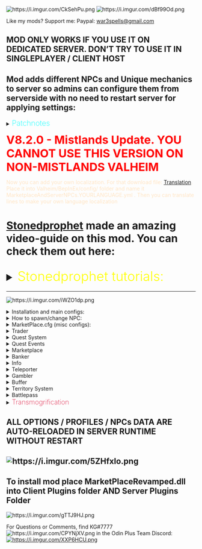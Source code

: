 <p><img src="https://i.imgur.com/CkSehPu.png" alt="https://i.imgur.com/CkSehPu.png">
<img src="https://i.imgur.com/dBf99Od.png" alt="https://i.imgur.com/dBf99Od.png"></p>
<p>Like my mods? Support me:
Paypal: <a href="mailto:war3spells@gmail.com">war3spells@gmail.com</a></p>
<h2>MOD ONLY WORKS IF YOU USE IT ON DEDICATED SERVER. DON’T TRY TO USE IT IN SINGLEPLAYER / CLIENT HOST</h2>
<h2>Mod adds different NPCs and Unique mechanics to server so admins can configure them from serverside with no need to restart server for applying settings:</h2>
<details>
  <summary><b><span style="color:aqua;font-weight:200;font-size:20px">
    Patchnotes
</span></b></summary>
<table>
<thead>
<tr>
<th>Version</th>
<th>Changes</th>
</tr>
</thead>
<tbody>
<tr>
<td>7.7.1</td>
<td>1) Now skill level as quest REWARD will not give skill levels if skill level is 0 (professions)<br/>2) Now all configs (including discord config, territory config and MAIN config (that also got changed) ) updating in server runtime without restart<br/>3) Changed discord connector config so you can write your own messages using {0] {1} {2} string formatting<br/>4) Fixed some patrol errors<br/>5) NPC that visible on map will be displayed as quest complete icon if its Talk quest target<br/>6) Fixed bug where every player would be an owner of any admin zone<br/>New territory flags<br/>7) NPC’s now can move if you set their patrol data (example: X0, Y0, X1, Y1, X2, Y2 and so on)<br/>8) Added new NPC name <icon> tag that allows you to add icon to NPC (exampe: <icon>Hammer</icon>), icon may be in-game monster, item or teleporter icon<br/>9) Added caching of teleporter icons<br/>10) Added /zones command to show zones in world<br/>11) Added F8 client GUI to create/remove/edit zones<br/>12) Added new NPC that’s visible on map<br/>13) Added caching of quest descriptions<br/>14) Quests now may have multiple restrictions</td>
</tr>
<tr>
<td>7.7.2-7.7.6</td>
<td>1) Small bugfixes<br/>2) Fixed npc patrol dropping underground because of no collision check<br/>3) Added isModed = true flag for valheim<br/>4) New territory flags were added: CustomPaint, LimitZoneHeight</td>
</tr>
<tr>
<td>7.7.7</td>
<td>1) Max accepted quest count now controlled by option in serverside<br/>2) Updated accepted quests UI. Added scrollview so you can see a lot of quests now. Also accepted quests UI now expandable in height if you drag its bottom border<br/>3) Fixed visible on map npc icon giving error<br/>4) Fixed patrol npc skyrocket in sky</td>
</tr>
<tr>
<td>7.7.8</td>
<td>1) Fixed Jewelcrafting incompatibility<br/>2) Added new API methods for my server control bot</td>
</tr>
<tr>
<td>7.7.9-7.8.2</td>
<td>1) Added new mechanic: Battlepass. (Still it test so no guides atm)<br/>2) Fixed marketplace default NPC models being able to go through (model collider issues)<br/>3) Added marketplace comptibility with ANY EIDF (Extended Item Data Framework) mod, such as my Transmogrification, Jewelcrafting, EpicLoot and so on<br/>4) Items in marketplace now have tooltip in right side with item stats and additional mod effects<br/>5) Added new quest Requirement: HasItem. Example: HasItem: Coins, 500<br/>6) Added new territory flags: LimitZoneHeight, CustomPaint<br/>7) Some additional optimizations<br/>8) Quest system improvements in terms of serverside crashes</td>
</tr>
<tr>
<td>7.8.3</td>
<td>1) Changed marketplace fonts and optimized UI<br/>2) Battlepass fixes<br/>3) Webhooks now having <color> richtext removed</td>
</tr>
<tr>
<td>7.8.4</td>
<td>1) Added german + portugese languages support<br/>2) HOTFIX for bug that doesn’t allow mod to work</td>
</tr>
<tr>
<td>7.8.5</td>
<td>1) Fixed cooking skill bug<br/>2) Fixed marketplace UI sorting by itemname/price/amount/seller text disappear on click</td>
</tr>
<tr>
<td>7.8.6</td>
<td>1) Added Korean language support<br/>2) Fixed possible EIDF item dupe</td>
</tr>
<tr>
<td>7.8.7</td>
<td>1) Now collect and craft quests may also have target level<br/>2) Fixed JC api<br/>3) Added new trader UI buttons: x1, x5, x10, x100</td>
</tr>
<tr>
<td>7.8.8</td>
<td>Fixed Previous Version</td>
</tr>
<tr>
<td>7.8.9</td>
<td>Fixed kill quest sometimes giving double reward</td>
</tr>
<tr>
<td>7.9.0</td>
<td>Fixed problem where item with 5 sockets were shown as 4 sockets max</td>
</tr>
<tr>
<td>7.9.1-7.9.2</td>
<td>1) Bugfixes<br/>Increase max marketplace pric to 10 mil</td>
</tr>
<tr>
<td>7.9.3</td>
<td>Fixed new Jewelcrafting mod version problem with marketplace display</td>
</tr>
<tr>
<td>7.9.4</td>
<td>NPC’s now may have interact sound<br/>New Territory Flag: SnowMask (makes ground with snow only)<br/>New Territory Flag: NoItemLoss. On death inventory kept with player<br/>Bugfixes<br/>Added <speed> tag to Teleporter spot name (read Teleporter guides)<br/>Moved all system Guides to separated github page because of char limit</td>
</tr>
<tr>
<td>7.9.5-7.9.6</td>
<td>Fixed an issue with disconnecting players after few hours</td>
</tr>
<tr>
<td>7.9.7</td>
<td>Added 3 new options in NPC Fasion Menu: Text Font, Text Size, Test Height Offset</td>
</tr>
<tr>
<td>7.9.8</td>
<td>Now Admins using Debug Mod can remove slots (even Expired one’s) from marketplace by clicking “X” button in end of each slot</td>
</tr>
<tr>
<td>7.9.9</td>
<td>Fixed small marketplace bug on trying to sell items<br/>Now “NPC Model Override” can be literally ANYTHING in game: Piece objects (structures), Itemdrops, trees and so on<br/>Please use new model override feature on your own risk since its not being tested yet and may cause a lot of bugs. DO NOT USE VFX’s as model override or model will be gone. If you somehow failed NPC model override then write it chat /npc remove . That will cause all near NPC’s (5 meter range) be removed</td>
</tr>
<tr>
<td>7.9.10</td>
<td>Fixed KeyManager problem for server using same IP</td>
</tr>
<tr>
<td>8.0.0</td>
<td>1) Bugfixes<br/>2) Added new Premium System: Distanced UI that can use NPC profiles without interacting with NPCs. To use go to MarketplaceKG/PremiumSystem/ folder to  edit .cfg file. Hotkey to open UI is L. Alt + ~<br/>3) Added new NPC UI : Save/Load. Opens with C + Interact. Allows you to save NPC appearance and then load it back on another NPC. To save ALL NPCs in your location write /npc save in chat<br/>4) Replaced old localization on LocalizationManager. Now you can add your own localization. For that download file: <a href="https://pastebin.com/7z08xMQq">https://pastebin.com/7z08xMQq</a> . Place it into Valheim/BepInEx/config/ folder and name it MarketplaceAndServerNPCs.YOURLANGUAGE.yml . Then you can translate lines to make your own language localization</td>
</tr>
<tr>
<td>8.0.2</td>
<td>Added few log lines for PremiumSystem</td>
</tr>
<tr>
<td>8.1.0</td>
<td><span style="color:red;">BEFORE INSTALLING 8.1.0 VERSION MAKE SURE TO REMOVE ALL ITEMS FROM MARKETPLACE SINCE AFTER UPDATE IT WILL REMOVE ITEMS OWNERSHIP FROM ALL USERS. ALSO DO THE SAME FOR ALL PLAYER CREATED TERRITORIES<br/></span>New NPC (System) Added: Transmogrification (Paid feature only)<br/>New System added: Quest Events<br/>New quest reward added: Skill_EXP<br/>New quest restriction added: NotFinished<br/>Bugfixes<br/>Now NPC Sounds are mp3 files instead of wav<br/>Now Territories with at least one color less than 0 wont be displayed on map<br/>Added tooltips on hover on any quest reward or trader item<br/>If you will write [questID=autocomplete] then quest will be considered finished without completing it in NPC UI, it will be completed immediately when your quest target is done<br/></td>
</tr>
<tr>
<td>8.1.1</td>
<td>Returned Quest Journal (a little changed)<br/>Fixed NPC sound reverb problem<br/>Fixed player getting skill experience while attacking NPC</td>
</tr>
<tr>
<td>8.1.2</td>
<td>Fixed critical bug that didn’t allow players to join server</td>
</tr>
<tr>
<td>8.2.0</td>
<td>Now mod compatible with mistlands update<br/>Updated NPC + NPC Fashion UI’s<br/>Now Marketplace also saves Crafter Name + Crafter ID<br/>Updated transmog to use ItemDataManager. After update all transmogrified items will be nullified. But because of using ItemDataManager now transmog wont disappear when you upgrade an item + will have much less bugs (armor stand ad so on)<br/>New Territory flags added: NoMist, InfiniteEitr, InfiniteStamina<br/>Small Localization update</td>
</tr>
<tr>
<td>8.2.1</td>
<td>Fixed quest autocomplete tag problem on most quest types. Now it properly works on all Kill, Collect, Craft, Build type quests</td>
</tr>
<tr>
<td>8.2.3</td>
<td>Fixed Jewelcrafting compatibility. <br/>Added new VFX id: 21 to Transmogrification that allows people to chooce any effect manually. <br/>Fixed player territories map showup issue</td>
</tr>
<tr>
<td>8.2.4</td>
<td>Added MagicHeim API (Quest Reward Add MagicHeim EXP, Quest Restriction MagicHeim Level)<br/>Fixed compatibility issue with Marketplace Territories and Jere’s ExpandWorld</td>
</tr>
<tr>
<td>8.2.6</td>
<td>Updated to latest Valheim live version<br/>Added new &lt;image=link&gt; tag for quest name to show preview image<br/>Added PutAll button to Banker<br/>Added Periodic animation to NPC Fashion UI<br/>Fixed Premium UI syncing<br/>Added new territory flag: NoCreatureDrops</td>
</tr>
<tr>
<td>8.2.7</td>
<td>Added new trader format, now Trader may have up to 5 items to exchange in left and right side, also left side items may now also have level required<br/>Quests now may have multiple targets per one quest as rewards and requirements (same format with adding)<br/>Reworked Marketplace UI visuals<br/>Fixed a bug where marketplace prevented items from being able to change rotation / roll<br/>Some code optimizations<br/>Now if you press RIGHT mouse button on “Receive Income” button in Marketplace then income will be added directly to your banker</td>
</tr>
<tr>
<td>8.2.8</td>
<td>All data in DO NOT TOUCH folder now decrypted. Keep in mind that you can’t change that in runtime and if you edit .json file then do it on your own risk<br/>Changed NPC Save / Load UI, changed Marketplace UI, changed Premium UI<br/>Added IsVIP restriction for quests (quest will be shown only for VIP’s)<br/>Fixed trader NeedToKnowMaterial items appear if player doesn’t know materials<br/>Now you can buy particular amount of items from stack in Marketplace<br/>Updated KeyManager<br/>Items in Marketplace cannot be Expired anymore</td>
</tr>
<tr>
<td>8.3.0</td>
<td>Updated for new Valheim version<br/>Bugfixes<br/>Added  Marketplace_GOBLIN, Marketplace_SKELETON, Marketplace_QUESTBOARD, Marketplace_TELEPORTER, Marketplace_DEFAULTNPC as separated models that you can use to override NPC model</td>
</tr>
<tr>
<td>8.3.2</td>
<td>Quest descriptions now may have \n as new line<br/>Territory minimap text fix<br/>Fixed NPC save/load UI problems<br/>Fixed Teleporter map names showup</td>
</tr>
<tr>
<td>8.3.3</td>
<td>Added Groups API for Kill type quests</td>
</tr>
</tbody>
</table>
</details>
<p><span style="font-size: 30px; font-weight:bold; color: red;">V8.2.0 - Mistlands Update. YOU CANNOT USE THIS VERSION ON NON-MISTLANDS VALHEIM
</span></p>
<span style="color: bisque;">
Now you can add your own localization. For that download file: <a href="MarketplaceAndServerNPCs.English.yml" download>Translation</a>.<br>Place it into Valheim/BepInEx/config/ folder and name it MarketplaceAndServerNPCs.YOURLANGUAGE.yml . Then you can translate lines to make your own language localization
</span>
<h1>
<p><a href="https://www.youtube.com/@therealstonedprophet">Stonedprophet</a> made an amazing video-guide on this mod. You can check them out here:</p>
<details><summary><span style="color:yellow;font-weight:300;font-size:35px">Stonedprophet tutorials:</span></summary>
<p> 
<ol>
<li><a href="https://youtu.be/5fR_9Qygkro">https://youtu.be/5fR_9Qygkro</a> (part one)</li>
<li><a href="https://youtu.be/BthPUGOeaeA">https://youtu.be/BthPUGOeaeA</a> (part two)</li>
</ol>
</p>
</details>
</h1>
<hr>
<p><img src="https://i.imgur.com/iWZO1dp.png" alt="https://i.imgur.com/iWZO1dp.png"></p>
<details><summary>Installation and main configs:</summary>
<p> 
<ol>
<li>Ship plugin to all clients and on your dedicated server</li>
<li>After server restart, new folder in BepInEx/config will be created: MarketplaceKG</li>
</ol>
<p><img src="https://i.imgur.com/EnHUG1T.png" alt=""></p>
<p>Each file / folder description:</p>
<ol>
<li>Battlepass folder - contains battlepass configs for Free / Premium rewards and main battlepass config (battlepass name, exp step)</li>
<li>Discord Webhook folder - allows you to configure webhooks for Marketplace notifications (Quest completed, Marketplace item placed, Gambler won)</li>
<li>DO NOT TOUCH - this folder only contains encrypted marketplace related data (players messages, players income, marketplace slots and so on). DO NOT TOUCH this folder since you will lose all your marketplace data if you do so. There are none files you can / need to edit</li>
<li>MapPinsIcons - folder where you can place small-weight icons for Teleporter NPC. But there is also MarketplaceCachedTeleporterIcons folder in clientside which i recommend you to use, instead of adding icons on serverside</li>
<li>PlayerTerritories - folder with json files and .cfg for Player-made territories (Admin territories are inside TerritoryDatabase.cfg)</li>
<li>BankerProfiles.cfg - file for configuring banker NPC’s</li>
<li>BufferDATABASE.cfg - file that contains all your created buffs for Buffer NPC</li>
<li>BufferProfiles.cfg - file for configuring Buffer NPC (you can choose which NPC profile has WHICH buffs from database)</li>
<li>GamblerProfiles.cfg - file for configuring Gambler NPC</li>
<li>LOGS.log - few logs for some marketplace actions (item deposit / withdraw to banker, marketplace item placed, etc)</li>
<li>MarketPlace.cfg - main config that contains small config values for various mechanics</li>
<li>QuestDATABASE.cfg - file where you have all your written quests</li>
<li>QuestProfiles.cfg - file for configuring Quest NPC (you can choose which NPC profile has WHICH quests from database)</li>
<li>ServerInfoProfiles.cfg - file for configuring ServerInfo NPC</li>
<li>TeleportHubProfiles.cfg - file for configuring Teleporter NPC</li>
<li>TerritoryDatabase.cfg - file for configuring territories</li>
<li>TraderProfiles.cfg - file for configuring Trader NPC</li>
<li>TransmogrificationProfiles.cfg - file for configuring Transmogrification NPC</li>
</ol>
</p>
</details>
<details><summary>How to spawn/change NPC:</summary>
<p> 
<ol>
<li>Start the game and join your server</li>
<li>Use any admin mod to enable DEBUG MODE</li>
<li>After enabling debug mode you can open your hammer and “build” NPC you want</li>
</ol>
<p>There are two types of NPC’s: Visible on map and Not Visible on map.</p>
<p><img src="https://i.imgur.com/i4hwElW.png" alt=""></p>
<p><img src="https://i.imgur.com/7A8rr8u.png" alt=""></p>
<p><img src="https://i.imgur.com/IMQ7hpV.png" alt=""></p>
<p>The difference is only that visible on map NPC will have its Pin on map from any distance.</p>
<p><img src="https://i.imgur.com/zlm4GR6.png" alt=""></p>
<p>After placing NPC in Debug Mode you can start applying few changes to it. You can open 2 menus: Main NPC UI and Fashion Menu.</p>
<p><img src="https://i.imgur.com/K6zbBEQ.png" alt=""></p>
<p>Main NPC UI:</p>
<p><img src="https://i.imgur.com/eSOXkyZ.png" alt=""></p>
<ol>
<li>Top buttons - change NPC type (Marketplace, Trader, Info, Teleporter and so on)</li>
<li>Change NPC Profile - NPC profile that will hook data from your <em>NpcType</em>Profiles.cfg</li>
<li>Override NPC Name - Change NPC name to whatever you want</li>
<li>Override NPC Model - Change NPC model to any in-game (even other mod) creature you want</li>
<li>Set Patrol Data - You can make npc walk from one spot to another, or even make a full path for it. Example: 300, 200, 305, 200. It will make your NPC walk from 300 x spot to x 305 spot (5 meters), while Z coord is always 200</li>
<li>Snap To Ground And Rotate - snaps NPC to ground and rotates it to where you look at</li>
<li>Apply - apply changes</li>
</ol>
<p>P.S: Override NPC Model accepts ANY Character (monster) prefab (Troll, Greydwarf, Hatchling, and so on). But monsters will have their own animator.
If you want to use Overriden NPC with Player animation from fashion menu you can add @humanoid to your prefab name.
Example:
Troll@humanoid, Greydwarf@humanoid, Neck@humanoid.
That will give these creature Player animator so they will be able to use emote_wave animations and so on (crafting animations also)</p>
<p>Let’s try it out:</p>
<p>Adding data:</p>
<p><img src="https://i.imgur.com/u5L80rk.png" alt=""></p>
<p>Result:</p>
<p><img src="https://i.imgur.com/kxIKSm6.png" alt=""></p>
<p>Now let’s see Fasion Menu:
(Keep in mind that most fashion prefabs / equipment will only work on Player or Player_Female models override. Armors and such won’t work on monster override models)</p>
<p><img src="https://i.imgur.com/rqGj581.png" alt=""></p>
<ol>
<li>Left Hand - left hand prefab</li>
<li>Right Hand - right hand prefab</li>
<li>Helmet Item - helmet prefab</li>
<li>Chest Item - chest prefab</li>
<li>Legs Item - legs prefab</li>
<li>Cape Item</li>
<li>Left Back Item - left back prefab</li>
<li>Right Back Item - right back prefab</li>
<li>Hair Index - hair index (1 2 3 4 5 and so on)</li>
<li>Hair Color (#hex) - hex color for hair color, example: #ffffff</li>
<li>Skin Color (#hex) - hex color for skin color, example: #ffffff</li>
<li>Model scale - model size (works on any override model)</li>
<li>Interact animation - animation when someone interacts with NPC, example: emote_nonono</li>
<li>Greeting animation - animation when someone comes close to NPC, example: emote_thumbsup</li>
<li>Bye Animation - animation when someone leaves NPC, example: emote_wave</li>
<li>Greeting Text - text when someone comes close to NPC, example: Hello!</li>
<li>Bye Text - text when someone leaves NPC, example: Bye!</li>
<li>Crafting animation index - animation for Player and Player_Female models that turning on crafting state, there are 0 1 2 3 crafting animation states</li>
<li>Beard index - same as hair index, but for beard</li>
<li>Beard color (#hex) - hex color for beard color, example: #ffffff</li>
</ol>
<p>Now let’s write some random data:</p>
<p><img src="https://i.imgur.com/xK0Kywc.png" alt=""></p>
<p>Result:</p>
<p><img src="https://i.imgur.com/ULo443R.png" alt=""></p>
<p><img src="https://i.imgur.com/lFzK72V.png" alt=""></p>
<p>Now that we learned how to spawn / edit NPC’s lets try to configure some of those from serverside</p>
</p>
</details>
<details><summary>MarketPlace.cfg (misc configs):</summary>
<p> 
<p><img src="https://i.imgur.com/48FkIqM.png" alt=""></p>
<ol>
<li>ItemMarketLimit - limit of slots a player can post in Marketplace</li>
<li>BlockedPlayers - SteamID list of players that can’t post items in Marketplace</li>
<li>VIPplayersList - SteamID list of players that are VIPs (less taxes)</li>
<li>MarketTaxes - taxes for Marketplace items (non-VIP users)</li>
<li>VIPplayerTaxes - taxes for Marketplace items (VIP users)</li>
<li>CanTeleportWithOre - define if players can teleport with ore in Teleporter NPC</li>
<li>MarketSellBlockedPrefabs - prefabs that players cannot sell on marketplace</li>
<li>FeedbackWebhookLink - Feedback NPC webhook link</li>
<li>ServerCurrency - currency to use in Marketplace. If you have your own prefab - analogue of Coins you can write it here</li>
<li>BankerIncomeTime - how often (HOURS) banker will give players income</li>
<li>BankerIncomeMultiplier - each #BankerIncomeTime (hours) will add income with multiplier. Example: if player has 100 coins in bank and multiplier is 0.1, then each BankerIncomeTime he will have 100 + 100 * 0.1 (110). Then 110 + 110 * 0.1 = 221. And so on</li>
<li>BankerVIPIncomeMultiplier - same as upper, but for VIP players</li>
<li>MarketSlotExpirationTime - how many hours should pass, so that player marketplace slot will expire (won’t be shown in marketplace list anymore)</li>
<li>GamblerEnableWinNotifications - enable global chat win notifications when someone wins something in gambler NPC</li>
<li>AllowMultipleQuestsScore - if set to true, then if player has 2 quests with same target, upon adding quest score it will be added to BOTH quests instead of just one</li>
<li>MaxAcceptedQuests - maximum number of quests that player can have accepted at once</li>
<li>BattlepassVIPlist - SteamID list of players that are VIPs in Battlepass</li>
</ol>
</p>
</details>
<details><summary>Trader</summary>
<p> 
Trader NPC allows you to set items to be exchanged. Item A x number will be exchanged for Item B x number.
<p>To start with let’s make our trader profile in TraderProfiles.cfg:</p>
<p><img src="https://i.imgur.com/cYxd3gH.png" alt=""></p>
<p>The data format is:</p>
<p>ItemA, ItemA quantity, ItemB, ItemB quantity, ItemB level (If needed)</p>
<p>For example i want to make a trader that will trader 100 coins for 1 swordiron level 2, and trade 1 wood for 10 Rubies:</p>
<p>My profile will look like that:</p>
<pre><code>[TestTrader]
Coins, 100, SwordIron, 1, 2
Wood, 1, Ruby, 10
</code></pre>
<p>Adding that to TraderProfiles.cfg</p>
<p><img src="https://i.imgur.com/PSpqNPL.png" alt=""></p>
<p>(As in any other NPC you are able to add as many profiles as you want so you can have 100 different NPCs trading different items)</p>
<p>Now let’s assign profile to our trader NPC:</p>
<p><img src="https://i.imgur.com/BjPrHIS.png" alt=""></p>
<p>On interact trader UI will open:</p>
<p><img src="https://i.imgur.com/WMFaYl4.png" alt=""></p>
<p>Because i have wood and coins in my inventory i can actually exchange that. On clicking big green &gt; (arrow) button in middle i will exchange item A on item B.</p>
<p>Also you can add Pets as trader items. Example: Stone, 100, Wolf, 1, 5. Will exchange 100 stone on one pet wolf level 5</p>
<p>Let’s add another profile with pets only!</p>
<pre><code>[PetsTrader]
Stone, 100, Wolf, 1, 5
Ruby, 25, Boar, 10, 2
</code></pre>
<p><img src="https://i.imgur.com/10OELul.png" alt=""></p>
<p>Assigning PetsTrader profile to our NPC will give us this result:</p>
<p><img src="https://i.imgur.com/W4YHMKr.png" alt=""></p>
<p>Note that wolf level 5 is 4 stars because stars starts from 0 and level starts from 1. Same for Boar</p>
<p>On top right you have x1, x5, x10 , x100 modifier buttons so player can change exchange rate for faster trading. Note that it applies original rate so Coins, 5, Wood, 1 on exchange rate x100 will be 500 coins to 100 wood</p>
<h1>Since 8.2.7 Marketplace trader got one more data format you can use</h1>
<p>New format allows you to use up to 5 Needed Items and 5 Given Items. Also with new format left-side items may also have level (quality) requirement. Format:</p>
<pre><code>Item, Quality, Level(IF NEEDED), Item2, Quality2, Level2(IF NEEDED),.... = Item, Quality, Level (IF NEEDED), Item2, Quality2, Level2 (IF NEEDED),....
</code></pre>
<p>Example:</p>
<pre><code>BlackMetal, 1, AxeBlackMetal, 1, 9, Coins, 25 = AxeBlackMetal, 1, 10, Wood, 123
</code></pre>
<p>^ will give you this result:</p>
<p><img src="https://i.imgur.com/tkb8MM5.png" alt=""></p>
<p>Keep in mind that you can still use old format in same profile. Example:</p>
<pre><code>[test]
SwordIron, 1, 9, Ruby, 666 = SwordIron, 1, 10
BlackMetal, 1, AxeBlackMetal,1,9, Coins, 25 = AxeBlackMetal, 1,10, Wood, 123
Coins, 0 = AxeBlackMetal, 1, 9
Coins, 0, BlackMetal, 5
</code></pre>
<p>Result will be:</p>
<p><img src="https://i.imgur.com/eTT5SbT.png" alt=""></p>
</p>
</details>
<details><summary>Quest System</summary>
<p> 
<p>In order to create your own Quests you would need to focus on two file: QuestDATABASE.cfg and QuestProfiles.cfg</p>
<p><img src="https://i.imgur.com/4l2Kshv.png" alt=""></p>
<p>QuestDATABASE.cfg - a file that contains ALL your created quests. Think about it as a place where all your quests getting their ID there, so later you can add that ID to QuestProfiles NPC</p>
<p>QuestProfiles.cfg - a file that allows you to distribute quests into NPC profiles. You may have 5 NPCs giving SAME quest, as well as 10 NPCs giving different quests</p>
<p>So… Let’s create our own first quest! First think you should do is to create a new Quest in QuestDATABASE.cfg.</p>
<p>Here’s the quest structure:</p>
<pre><code>[QuestID]
QuestType
Name
Description
Quest Target Prefab , Amount, Min Level (min level works only on Kill quest in order to set minimum level or target you need to kill)
QuestRewardType: Item/Skill/Pet: prefab, Amount, Level
In-Game Days Cooldown
QuestRequirementType: Skill/OtherQuest/GlobalKey: Name, MinLevel (only use with Skill requirement)
</code></pre>
<p><span style="color:aqua;"> NOTE: If you want quest to be able to autocomplete (no need to speak again with npc and press “Complete” button after score is 100%), then you can write [QuestID=autocomplete]
</span></p>
<p>There are 6 types of quests: Kill, Collect, Harvest, Craft, Talk and Build:</p>
<pre><code>1) Kill - a quest where the Target is a Character (any creature) prefab. You can set minimum level of target creature to kill
2) Collect - a quest where the Target is an Item prefab. Please note that COLLECT is the only quest type that actually TAKES item from player inventory in order to be finished
3) Harvest - a quest where the Target is a Pickable prefab. Example: Pickable_Carrot, Pickable_Stone and so on. For adding score to this quest you would need to Harvest any of those &quot;farm&quot; prefabs
4) Craft - a quest where the Target is a Item prefab. You can set an item level that should be crafted or leave it 1
5) Talk - a quest where the Target is a full NPC name. After interacting with NPC target quest will autocomplete and rewards will be given
6) Build - a quest where the Target is a Piece prefab. Please note that prefabs that you build for quest target won't return any resources on destroy
</code></pre>
<p>Quest rewards type:</p>
<pre><code>1) Item - a reward where the Target is an ItemDrop prefab. You can set amount and level of given item
2) Skill - a reward where the Target is Skill name. Example Skill: Run, 10. Will give +10 levels of run skill to player who finished a quest
3) Pet - a reward where the Target is a Tameable Creature prefab that will spawn already tamed. You can set amount and level of given pet
4) Skill_EXP - a reward where the Target is Skill name. Example Skill_EXP: Run, 100. Will give +100 exp of run skill to player who finished a quest
5) EpicMMO_EXP  - a reward where the Target is amount of exp. Example EpicMMO_EXP: 100. Will give +100 exp of EpicMMO skill to player who finished a quest
6) Battlepass_EXP - a reward where the Target is amount of exp. Example Battlepass_EXP: 100. Will give +100 exp of Battlepass skill to player who finished a quest
7) MH_EXP - a reward where the Target is amount of exp. Example MH_EXP: 100. Will give +100 exp of MagicHeim experience to player who finished a quest
</code></pre>
<p>Quest Requirements Types:</p>
<pre><code>1) Skill - example: Skill: Run, 10. Will make so that only if you have skill Run at least 10 levels you can accept this quest
2) OtherQuest - example: OtherQuest: MyQuestID123. Will make so that only if you have completed quest with ID MyQuestID123 you can accept this quest
3) GlobalKey - example: GlobalKey: defeated_gdking. Will make so that quest is only acceptable if yagluth was killed on server
4) EpicMMO_Level - example: EpicMMO_Level: 20. Will make so that quest is only acceptable if player has at least 20 EpicMMO levels (other mod API)
5) HasItem - example: HasItem: SwordIron. Will make so that quest is only acceptable if player has at least 1 SwordIron in inventory
6) NotFinished - example: NotFinished: MyQuestID123. Will make so that quest is only acceptable if player has NOT finished quest with ID MyQuestID123
7) IsVIP - example: IsVIP . Will make so that quest is only acceptable if player is VIP
8) MH_Level - example: MH_Level: 20. Will make so that quest is only acceptable if player has at least 20 MagicHeim levels (other mod API)
</code></pre>
<p>Please note that Quest Targets, Quest Rewards and Quest Requirements may be multiple in one quest. You can add them as much as you want with | symbol. Example:</p>
<pre><code>Item: SwordIron, 1, 5 | Pet: Wolf, 2, 10 | Skill: Run, 2 | Item: Coins, 100
</code></pre>
<p>^ quest will give 1 Iron Sword level 5, 2 Wolves level 10, +2 levels of Run skill and 100 coins</p>
<p>Same for requirements:</p>
<pre><code>OtherQuest: MyQuest123 | HasItem: PickaxeIron | Skill: Run, 10
</code></pre>
<p>^ quest will be only acceptable if player has completed quest with ID MyQuest123, has at least 1 PickaxeIron in inventory and has at least 10 levels of Run skill</p>
<p>So… Now that we know all of these things lets create our first quest! I will create a quest where player will need to kill 10 wolves and get 100 Coins + Iron Sword level 3 as a reward with no quest requirements (i will leave it to None). I will set quest cooldown to be 10 in-game days (5 hours real time)</p>
<p>My quest looks like that:</p>
<pre><code>[MyTestQuest1]
Kill
This is my first quest!
And this is my first quest description!
Wolf, 10 | Skeleton, 5
Item: SwordIron, 1, 3 | Item: Coins, 100
10
None
</code></pre>
<p>Now we can add this data to out QuestDATABASE.cfg file:</p>
<p><img src="https://i.imgur.com/ejk2NIl.png" alt=""></p>
<p>After that we are able to give this quest to any NPC profile we create in QuestProfiles.cfg</p>
<p>I will create NPC profile named TestQuests and add my quest to it:</p>
<p><img src="https://i.imgur.com/rhuUwUh.png" alt=""></p>
<p>Now let’s assign this profile to our NPC:</p>
<p><img src="https://i.imgur.com/ba3gJUh.png" alt=""></p>
<p>On iteract with NPC you should get your result!</p>
<p><img src="https://i.imgur.com/lleU3rp.png" alt=""></p>
<p><img src="https://i.imgur.com/c4FHGqG.png" alt=""></p>
<p>As you can see I didn’t specify the Wolf target level (Wolf, 10). So it will by default be level 0 (0 stars). So killing any Wolf will be acceptable for this quest.</p>
<p>Let’s take quest and try it out!</p>
<p><img src="https://i.imgur.com/nVKKAud.png" alt=""></p>
<p>Note that Kill, Collect, Harvest quests will have a markers about target. You can disable marker in local Marketplace config on client</p>
<p><img src="https://i.imgur.com/GQKiXZG.png" alt=""></p>
<p>On killing wolf i get score 1/10</p>
<p><img src="https://i.imgur.com/RIOapFp.png" alt=""></p>
<p>Now let’s change our quest a little. I will change Wolf, 10 to Wolf, 10, 2. This will make so that only wolves level 2 or higher (2 stars) will be acceptable for this quest</p>
<p><img src="https://i.imgur.com/hgInMiO.png" alt=""></p>
<p>As you can see our quest target in-game changed:</p>
<p><img src="https://i.imgur.com/ZjP5S3z.png" alt=""></p>
<p><img src="https://i.imgur.com/r47i7qA.png" alt=""></p>
<p>Only wolf with 2 stars and higher now acceptable as quest target. You can see that by quest marker above wolf’s head</p>
<p>After finishing quest you can come to same NPC that gave it to you and click “Complete” button to receive rewards.</p>
<p><img src="https://i.imgur.com/5qZiacv.png" alt=""></p>
<p><img src="https://i.imgur.com/tlMY7jW.png" alt=""></p>
<p>If quest cooldown is lower than 5000 days then it will be still visible in Quest UI. Use quest cooldown 10000+ for one-time quests</p>
<p>Some Quick Screenshots with few other quest types:</p>
<p>Database:
<img src="https://i.imgur.com/IzGyHHV.png" alt=""></p>
<p>Profiles:
<img src="https://i.imgur.com/nJTMq4r.png" alt=""></p>
<p>Results:</p>
<p>Markers on Build quest targets
<img src="https://i.imgur.com/AGJ4bGI.png" alt=""></p>
<p>Markers on harvest + collect targets
<img src="https://i.imgur.com/Rr3SMac.png" alt=""></p>
<p>Markers on Talk Targets</p>
<p><img src="https://i.imgur.com/Ejrhf5u.png" alt=""></p>
<p>Good luck with creating your own quests!</p>
</p>
</details>
<details><summary>Quest Events</summary>
<p> 
Quest Events allows you to "attach" events and actions to particular quests created in QuestDatabase.cfg
<p>Possible events:</p>
<pre><code>OnAcceptQuest - when player accepts quest
OnCancelQuest - when player cancels quest
OnCompleteQuest - when player completes quest (successfully)
</code></pre>
<p>Possible actions:</p>
<pre><code>GiveItem - example: GiveItem: SwordIron, 1, 5. Will give player 1 Iron Sword level 5
GiveQuest - example: GiveQuest: MyQuestID123. Will give player quest with ID MyQuestID123
RemoveQuest - example: RemoveQuest: MyQuestID123. Will remove quest with ID MyQuestID123
Spawn - example: Spawn, Wolf, 5, 2. Will spawn 5 wolves level 2 (near)
Teleport - example: Teleport, 100, 100, 100. Will teleport player to x100, y100, z100
Damage - example: Damage, 100. Will deal 100 damage to player
Heal - example: Heal, 100. Will heal player for 100 health
PlaySound - example: PlaySound, MySound. Will play sound MySound
</code></pre>
<p>Data Format:</p>
<pre><code>[questID]
Event: Action, arguments
</code></pre>
<p>Example:
<img src="https://i.imgur.com/Qcp98Rx.png" alt=""></p>
<p>You are not limited in using one event and action once, you can add as many same events as you want to with different actions, example:</p>
<pre><code>[TestQuest]
OnAcceptQuest: GiveItem, SwordIron, 1, 5
OnAcceptQuest: GiveItem, Coins, 100, 1
OnAcceptQuest: Heal, 5000
</code></pre>
</p>
</details>
<details><summary>Marketplace</summary>
<p> 
<p>The only NPC that doesn’t really need anything to be configured. Its working out of box.</p>
<p><img src="https://i.imgur.com/Av5NuBe.png" alt=""></p>
<p>To sell items click “Sell” tab =&gt; choose item you want to sell =&gt; choose quantity / price and click “Sell”</p>
<p><img src="https://i.imgur.com/Js9QC2r.png" alt=""></p>
<p>After clicking “Sell” item should appear in “BUY” tab with all other items. If you’re slot owner you can click on it and “Cancel” your sell.</p>
<p><img src="https://i.imgur.com/QKmf1Gl.png" alt=""></p>
<p>When someone will buy your item you will get currency in “Income: 0 (it will be bigger when you sell)”. To redeem your gold just click + button (Income). Currency will be added to your inventory</p>
<p>Marketplace supports all Custom Item data mods, such as EpicLoot, Jewelcrafting, Professions and such</p>
</p>
</details>
<details><summary>Banker</summary>
<p> 
Banker is an NPC that allows you to deposit / withdraw your items in bank. Also if you set Banker Income and Banker Income Time in Marketplace.cfg then each N hours (Banker Income Time) every player will get % Income to their bank resources.
<p>To create a Banker profile go to BankerProfiles.cfg and add a new profile:</p>
<p><img src="https://i.imgur.com/n7TZqfI.png" alt=""></p>
<p>I want to make a Banker profile that will accept Coins + Rubies. For that i would need to add profile [profileName] and add acceptable items on each new line</p>
<p><img src="https://i.imgur.com/Zt1lTbw.png" alt=""></p>
<p>Let’s assign Banker profile to our Banker NPC in-game:</p>
<p><img src="https://i.imgur.com/dQriWbn.png" alt=""></p>
<p>On Interact with NPC you should see this:</p>
<p><img src="https://i.imgur.com/KlarEFR.png" alt=""></p>
<p>Green number = resource amount in bank account. Bottom text = inventory amount</p>
<p>So if i want to deposit (put) 250 coins into bank i would need to write “250” and press “+” :</p>
<p><img src="https://i.imgur.com/f22k5fQ.png" alt=""></p>
<p><img src="https://i.imgur.com/SFOAvma.png" alt=""></p>
<p>As you can see now i have 250 coins in bank that will be kept there forever and getting income if server admin wants to be so</p>
<p>You may have multiple banker NPCs with different slots (resources) to keep your items in. For example you can have 1 banker that will keep your coins and another one that will keep your rubies</p>
<p>Think about banker as a “global” big chest with infinite space :D</p>
</p>
</details>
<details><summary>Info </summary>
<p> 
<p>NPC will read info from ServerInfo.cfg and display that on GUI.
Rich text markers can be applied to text you write
ServerInfo npc uses “default” profile by default. But you can add as many info profiles you want (same as Trader NPC profiles). Example below:</p>
<p><img src="https://i.imgur.com/JSZ90if.png" alt=""></p>
<p><img src="https://i.imgur.com/cwOiOsO.png" alt=""></p>
<p><img src="https://i.imgur.com/MfZXnVH.png" alt=""></p>
<p>To add data you need to create profile with [ProfileName], and then uder it you can write info you need. Later just assign this profile to Info NPC and it will show it.
Non-profiled text will be applied to every new Info NPC with “default” profile.</p>
</p>
</details>
<details><summary>Teleporter</summary>
<p> 
<p>NPC acts as teleport-hub but all in one. Its profile/data controlled by BepInEx/MarketplaceKG/TeleportHubProfiles.cfg</p>
<p><img src="https://i.imgur.com/pTjanHG.png" alt=""></p>
<p><img src="https://i.imgur.com/MpIGCz8.png" alt=""></p>
<p>To Add new teleport spots you need to add them new line each with structure: Spot Name, X coord, Y coord, Z coord, Icon name</p>
<p>You can add Icons in BepInEx/config/MarketplaceKG/MapPinsIcons folder</p>
<p><img src="https://i.imgur.com/yZVRMLF.png" alt="https://i.imgur.com/yZVRMLF.png"></p>
<p>I recommend you to use 32x32 icons.
Also you can write ItemPrefab name instead of icon in order to use its icon as map pin
When you click Interact on Teleporter NPC with profile you will open map and it will show pins to you. After Left Mouse click on icon you will teleport to XYZ coords of spot.</p>
<p><img src="https://i.imgur.com/Hoy6Gg1.png" alt="https://i.imgur.com/Hoy6Gg1.png"></p>
<p>XYZ COORDS SHOULD BE INTEGERS VALUE ONLY (5.6 &lt;= WRONG, 5 &lt;= good)</p>
<p>If you want to make teleport not instant but be more like “magic” teleport, then you can add &lt;speed=value&gt; parameter to teleport spot name</p>
<p>Example:</p>
<p>Spawn &lt;speed=10&gt;, 0,30,0</p>
<p>That will make teleport to spawn not instant but more magic-alike with speed of 10 meters / second</p>
</p>
</details>
<details><summary>Gambler</summary>
<p>
<p>An NPC that can be placed by admin. The gambler NPC requires items to activate, typically coins. The Gambler offers a list of items and a set amount of which the player can win. So for example a gambler can have ten items in the list, allow two of them to be won, and set a price to roll a chance at winning.</p>
<p>It is possible to combine an admin placed territory at NPC locations if you feel that is right for your server environment. This can provide a safe haven for players while interacting with NPC’s. The territory area will also announce itself when entering which can add ambience to the zone. Refer to the Territories reamde for more info on setting up a territory zone.</p>
<p>All NPC placed characters can be altered to include looks, clothing, interactions, patrol options, greetings, animations, salutations, etc. Refer to the “how to spawn/change section” readme for more info on setting up and altering NPC’s.<br>
<br>
<br>
<b>To add a new profile</b> you need to write [ProfileName=ItemsPerRollCount] , and then on a new line add an item list for it (<u>max 10 items</u>, first item is ITEM NEEDED TO ROLL): RollItemPrefab, RollItemCount, Item1, Item1count, Item2, Item2Count, Item3, Item3Count…<br>
Item counts can be variable as seen below.
<br></p>
<p>Example:</p>
<p>[test=2]<br>
Coins, 10, SwordIron, 1, Tar, 30-50, Wood, 1-100</p>
<p>^ This will add a profile to gambler with 2 items per roll count (he can take 2 items out of 3 in the list)<br>
Player will need 10 coins per roll, Items are: Sword iron (one), Tar (from 30 to 50 randomly), Wood (from 1 to 100) randomly</p>
<br> 
More Examples:  
<p>[gmeadows=3]<br>
Coins, 250, SpearBronze, 1, Tar, 3-5, Wood, 25, ArrowFire, 20-30, FineWood, 20, Stone, 25, ArrowWood, 20-30, Feathers, 15, MeadTasty, 3-5, TurnipStew, 2-3, ArmorTrollLeatherChest, 1, QueensJam, 3-5, FishRaw, 10, ArrowFlint, 20-30, ArmorTrollLeatherLegs, 1, Coal, 25</p>
<p>[gswamp=3]<br>
Coins, 500, AtgeirBronze, 1, ArrowFire, 30-50, ArrowBronze, 20-30, FineWood, 40, Stone, 50, ArrowIron, 10-20, Feathers, 20, MeadTasty, 3-5, TurnipStew, 3-5, ArmorRootChest, 1, OdinsDelight, 2-3, TeriyakiSalmon, 3-5, BoneArrow, 20-30, ArmorRootLegs, 1, Coal, 35</p>
<p>[gmountain=3]<br>
Coins, 1000, AtgeirIron, 1, Tar, 30-50, ArrowPoison, 50, FineWood, 60, Stone, 75, ArrowObsidian, 50, Feathers, 25, MeadTasty, 3-5, TurnipStew, 5-10, ArmorFenringChest, 1, OdinsDelight, 3-5, HoneyTeriyakiSalmonWrap, 3-5, BoneArrow, 30-50, ArmorFenringLegs, 1, Coal, 50</p>
</p>
</details>
<details><summary>Buffer</summary>
<p> 
<p>Buffer<br>
is a placeable npc that can be set in the world with pre-configured “buffs” that can be temporarily enabled on the players items. When a player interacts with the npc they can choose from what type of buff they want and on what inventory item it gets placed.</p>
<p>It is possible to combine an admin placed territory at NPC locations if you feel that is right for your server environment. This can provide a safe haven for players while interacting with NPC’s. The territory area will also announce itself when entering which can add ambience to the zone. Refer to the Territories reamde for more info on setting up a territory zone.</p>
<p>All NPC placed characters can be altered to include looks, clothing, interactions, patrol options, greetings, animations, salutations, etc. Refer to the “how to spawn/change section” readme for more info on setting up and altering NPC’s.<br>
<br></p>
<p>Buffs
The Database config is a file with ALL Your buffs. Here you will need to add all buffs so later you can use them in NPC profiles that you setup.</p>
<p>Each buff should have a UNIQUE name (it will be its own Unique ID). Buff should have a layout like this:</p>
<p>[UniqueName]<br>
Name<br>
Duration (seconds)<br>
Buff Icon (Can be taken from monster prefab name or item prefab name)<br>
Price prefab name, Price count<br>
Buff modifiers<br>
Buff visual effect<br>
Buff group</p>
<p>Example:</p>
<p>[TestBuff]<br>
First buff i created<br>
180<br>
SwordIron<br>
Coins, 1<br>
ModifyAttack = 1.5<br>
vfx_Burning<br>
Combat</p>
<p>^ Creates buff with duration 180 sec, icon = SwordIron icon,  price = 1 coin, Modifiers are ModifyAttack x1.5,
visual effect is burning and group is Combat.<br>
<br></p>
<br>
Modifiers   
All possible modfifiers: ModifyAttack, ModifyHealthRegen, ModifyStaminaRegen, ModifyRaiseSkills, ModifySpeed, ModifyNoise,
ModifyMaxCarryWeight, ModifyStealth, RunStaminaDrain, DamageReduction   
<p>Note: Multiple buffs can be applied at once by putting a “,” between them such as;<br>
ModifySpeed = 1.2, ModifyNoise = 1.4</p>
<p>One “buff” can have nine different modifiers, and the Buff Group combines Buff modifiers into one group. This is done only for balancing, so you can make cheap buffs, normal buffs, and high-priced buffs.<br>
Note: If buffs are in the same group then player would be able to buy only ONE BUFF OUT OF GROUP at a time. See below there are two examples in the “exploration” group, so only one could be purchases/applied at a time.<br>
<br></p>
<p>Profiles<br>
Buffs need to be applied to an NPC profile in order to work. To add a new profile you need to write [ProfileName] , and on a new line add buffer list for it (buff unique IDs from BufferDATABASE.cfg)</p>
<p>[MeadowsBuffs]<br>
TestBuff1, TestBuff2</p>
<p>^adds MeadowsBuffs profile to the buffer NPC with 2 buffs taken from buff database config file.</p>
<br>
More Examples:
<p>[Stealth]
Stealth Increase<br>
2400<br>
HelmetTrollLeather<br>
Coins, 300<br>
ModifyStealth = 5<br>
None<br>
Exploration</p>
<p>[Speed]<br>
Swiftness<br>
1600<br>
TankardOdin<br>
Coins, 150<br>
ModifySpeed = 1.5<br>
None<br>
Speed</p>
<p>[Run]<br>
Running Increase<br>
1800<br>
GlowingMushroom<br>
Coins, 500<br>
ModifyStaminaRegen = 2, ModifySpeed = 2<br>
vfx_GodExplosion<br>
Exploration</p>
<p>[Tenacity]<br>
Toughness increase<br>
900<br>
HelmetDrake<br>
Coins, 500<br>
DamageReduction = 0.30<br>
vfx_creature_love<br>
Toughness</p>
<p>[Assault]<br>
Fighting increase<br>
600<br>
FlametalOre<br>
Coins, 500<br>
ModifyAttack = 2<br>
vfx_fir_oldlog<br>
Rage</p>
<p>Note: you can view all the in-game VFX by using easy spawner and searching for vfx.<br>
some common useful ones are vfx_HealthUpgrade, vfx_lootspawn, vfx_odin_despawn, vfx_offering, vfx_perfectblock, vfx_odin_despawn</p>
</p>
</details>
<details><summary>Territory System</summary>
<p> 
<p>Territories can be created to provide a special area. They can be used to provide a place for marketplace npc’s, a PVP arena, a safe haven for a town, really the possibilities are up to you. Territories are outlined by coordinates and the actions allowed or disallowed inside a territory are defined by “flags”. Territories can be set by admins, but can also be placed by players if enabled in config.</p>
<p>Territory config parameters:</p>
<p>[ZoneName]<br>
Shape type: Circle, Square<br>
X pos, Z pos, Radius<br>
Red Color, Green Color, Blue Color, True/False Show Territory on water
Zone Flags seperated by comma if multiple<br>
Owners SteamID seperated by comma if multiple</p>
<p>Note the use of standard html styles like adding color, bold text, italics, size etc.</p>
<p>Example of admin configured territory in the territorydatabase.cfg file:</p>
<p>[Traning  Arena]<br>
Circle<br>
100, 300, 500, false
255, 0, 0<br>
NoInteractDoors, CustomEnvironment = Clear, NoPickaxe, PvpOnly<br>
None<br>
^ Will create a circular zone at X 100 and Z 300 with Radius 500 and color RED and custom flags.</p>
<p>Also, if you will have multiple areas with similar names you can put @1, @2 behind the name to differentiate them.</p>
<p>[Trader@1]<br>
Circle<br>
-4784, 3967, 30<br>
138, 43, 226, false<br>
NoBuild, NoBuildDamage, NoPickaxe, ForceBiome = 4, PeriodicHealALL = 2, NoMonsters, NoDeathPenalty, InfiniteFuel, NoStructureSupport, NoInteractCraftingStation, NoInteractItemStands, NoAttack, NoInteractItems<br>
76543210123456789, 7656789876543211,</p>
<p>[Trader@2]<br>
Square<br>
784, -588, 20<br>
238, 99, 101, false<br>
NoBuild, NoBuildDamage, NoPickaxe, ForceBiome = 4, PeriodicHealALL = 2, NoMonsters, NoDeathPenalty, InfiniteFuel, NoStructureSupport, NoInteractCraftingStation, NoInteractItemStands, NoAttack, NoInteractItems<br>
76543210123456789, 7656789876543211,</p>
<p>###Territories flags are as follows:</p>
<pre><code>    None
    PushAway  
    NoBuild  
    NoPickaxe  
    NoInteract  
    NoAttack  
    PvpOnly  
    PveOnly  
    PeriodicHeal = Integer Value
    PeriodicDamage = Integer Value 
    PeriodicHealALL = Integer Value 
    IncreasedPlayerDamage = Integer Value 
    IncreasedMonsterDamage = Integer Value 
    NoMonsters  
    CustomEnvironment = Clear, Twilight_Clear, Misty, Darklands_dark, Heath clear, DeepForest Mist, GDKing, Rain, LightRain, ThunderStorm, Eikthyr, GoblinKing, nofogts, SwampRain, Bonemass, Snow, Twilight_Snow, Twilight_SnowStorm, SnowStorm, Moder, Ashrain, Crypt, SunkenCrypt        MoveSpeedMultiplier = Integer Value 
    NoDeathPenalty  
    NoPortals  
    NoInteractPortals 
    ForceGroundHeight = Integer Value 
    ForceBiome = 1 (Meadows), 2 (Swamp), 4 (Mountain), 8 (BlackForest), 16 (Plains), AshLands, DeepNorth, Ocean, Mistlands
    AddGroundHeight = Integer Value 
    NoBuildDamage  
    MonstersAddStars  
    InfiniteFuel  
    NoInteractItems  
    NoInteractCraftingStation  
    NoInteractItemStands  
    NoInteractChests  
    NoInteractDoors  
    NoStructureSupport  
    CustomPaint = paved
    LimitZoneHeight = Integer Value 
    SnowMask  (creates a snow covered environment)
    NoItemLoss
    SnowMask
    NoMist
    InfiniteEitr
    InfiniteStamina
</code></pre>
<p>If territory will have at least one color less than 0 (-1, -10 and so on) then it won’t be shown on map, but still will function</p>
<p>Territories can also be set by players if enabled in the PlayerTerritories config file. The amount of territories a player can create, the radius, and the allowed flags can be set in the file.</p>
<p>When a player presses F8 a menu will appear and the player can enter coordinates for their new territory. Those settings will be saved in a json file in the PlayerTerritories folder beside the config file.</p>
</p>
</details>
<details><summary>Battlepass</summary>
<p> 
<p>Battlepass<br>
is a reward system for players on a server. It allows the admin to set items as rewards, and players can claim their reward when they have accumulated enough experience points. The admin will need to create quests or find some other way to award battlepass experience to the players.</p>
<p>The battlepass folder contains a main config, a config for free rewards, and another for premium rewards. To add players to the premium list you must enter their Steam Ids in the main marketplace.cfg file in the section “BattlepassVIPlist”. Only those players will have access to premium rewards.</p>
<p>The main config has two options. First is the battlepass name which is a unique name. Be careful choosing the name because after changing the battlepass name it will drop all experience / rewards for the previous battlepass name, meaning all players accumulated experience will be lost if you change the name mid-season.</p>
<p>The second option is the battlepass experience step. This can be whatever integer value you wish. This value should correlate with the amount of experience being awarded through quests. If the experience step is set to 50 then you may wish to give smaller experience rewards from quests like 10 or 15 per quest completed. However, if you set the steps to 200 then you will need to increase the amount given for quests to accomodate.</p>
<p>Finally, if you want to skip a level then simply do not include the “reward level”. For example, if you want to have a reward at level 2 and then the next at level 5 all you have to do is not include a reward level for the levels in between. For example, go straight from level 3 to level 7.</p>
<p>Format
The format for creating the rewards is the same for either free or premium. The format for entering rewards is [unique name = reward level] , followed by the reward on the next line. The format of the reward is item name,amount,item level</p>
<p>Example:<br>
[food is good = 1]<br>
Carrot,5,0</p>
<p>More Examples:</p>
<p>[reward = 1]<br>
ArmorTrollLeatherLegs,1,0</p>
<p>[reward = 2]<br>
ArmorTrollLeatherChest,1,0</p>
<p>[reward = 3]<br>
HelmetTrollLeather,1,0</p>
<p>[reward = 4]<br>
CapeTrollHide,1,0</p>
<p>[reward = 5]<br>
BowFineWood,1,0</p>
<p>[reward = 6]<br>
SpearChitin,1,0</p>
<p>[reward = 7]<br>
ArmorIronLegs,1,0</p>
<p>[reward = 8]<br>
ArmorIronChest,1,0</p>
<p>[reward = 9]<br>
HelmetIron,1,0</p>
</p>
</details>
<details><summary><span style="color:crimson;font-weight:200;font-size:18px">Transmogrification</span></summary>
<p> 
<p>Transmogrification is a system that allows your players to give their equipment any other item appearance in game.</p>
<p>As server admin you can configure which npc / profile will give which skins to use.</p>
<p>Transmogrification is a Paid-feature in Marketplace so in order to use it you need to buy access. If you want to use it please contact KG#7777 (discord).</p>
<p>In order to start configuring the system go to marketplace folder and open TransmogrificationProfiles.cfg.</p>
<p>Data Format:</p>
<pre><code>[ProfileName]
SkinPrefab, Price Prefab, Price Amount, Skip TypeCheck true/false, Special VFX ID (optional)
</code></pre>
<p>To add more items to profile add them on new line.
Example:</p>
<pre><code>[TestProfile]
SwordIron, Coins, 10, false
SwordIron, Coins, 20, false, 2
SwordIron, Coins, 50, false, 20
SwordIronFire, Ruby, 10, false
SwordIronFire, Ruby, 20, false, 2
SwordIronFire, Ruby, 50, false, 20
</code></pre>
<p>^ This profile will give NPC 6 items to use as skins, usual IronSword, IronSword with VFX ID 2, IronSword with VFX ID 20, FireSword, FireSword with VFX ID 2, FireSword with VFX ID 20.</p>
<p>Note that if VFX id is 21 then players will be able to chooce vfx manually on item.</p>
<ol>
<li>Assigning profile to NPC:
<img src="https://i.imgur.com/AZVMocc.png" alt=""></li>
<li>Open UI by interacting with NPC to see result:
<img src="https://i.imgur.com/tbbWD7j.png" alt="">
In Left side you can choose item from your inventory you want to transmogrify and then choose an item in right window</li>
</ol>
<p>IF YOU SET SKIP TYPECHECK TO TRUE, YOU WILL BE ABLE TO USE ANY ITEM AS SKIN, EVEN IF IT IS NOT EQUIPMENT. THIS WILL CAUSE SOME ISSUES WITH SOME ITEMS, SO USE IT ONLY IF YOU KNOW WHAT YOU ARE DOING.</p>
<p>Also skip typecheck will allow you to set 2-handed weapon as skin for 1-handed weapon and vice versa. Or it will allow you to use Trophy as skin:</p>
<p><img src="https://i.imgur.com/T8QmpJm.png" alt=""></p>
<p><img src="https://i.imgur.com/Sd4Xsdo.png" alt=""></p>
<p>As you noticed there are 20 VFX’s marketplace can give you. To use them after typecheck skip true/false write VFX ID you want to use.</p>
<p>Effect names by default:</p>
<pre><code>mpasn_transmog_eff1: Azure Ashes
mpasn_transmog_eff2: Burning Low
mpasn_transmog_eff3: Cyan Wrap
mpasn_transmog_eff4: Ice Age
mpasn_transmog_eff5: Angel Touch
mpasn_transmog_eff6: Purple Flame
mpasn_transmog_eff7: Burning High
mpasn_transmog_eff8: Turbulence
mpasn_transmog_eff9: Radiation
mpasn_transmog_eff10: Loki's Anger
mpasn_transmog_eff11: Phantom
mpasn_transmog_eff12: Golden Age
mpasn_transmog_eff13: Ice Menace
mpasn_transmog_eff14: Cyan Breathe
mpasn_transmog_eff15: Lightning Strike
mpasn_transmog_eff16: Tranquility
mpasn_transmog_eff17: Magic Arise
mpasn_transmog_eff18: Water
mpasn_transmog_eff19: Energy Flow
mpasn_transmog_eff20: Lightning Menace
</code></pre>
<p>Lets try to affect out Cheat Sword with transmog:</p>
<ol>
<li>Choose item
<img src="https://i.imgur.com/SDJsDOh.png" alt=""></li>
<li>Choose skin
<img src="https://i.imgur.com/DSkdimb.png" alt=""></li>
</ol>
<p>(press little square icon in right bottom)</p>
<ol start="4">
<li>Done:
<img src="https://i.imgur.com/STsZbGs.png" alt=""></li>
<li>Out item looks like that now:
<img src="https://i.imgur.com/T4Ss9IB.png" alt=""></li>
<li>When you equip item you will see that its appearance changed, as well now it has VFX. All weapon stats are same, as well as animation of attacks and so on:
<img src="https://i.imgur.com/apOXM30.png" alt=""></li>
<li>If you want to remove transmog from item - choose an item in UI and press “Clear” button</li>
</ol>
</p>
</details>
<h2>ALL OPTIONS / PROFILES / NPCs DATA ARE AUTO-RELOADED IN SERVER RUNTIME WITHOUT RESTART</h2>
<h2><img src="https://i.imgur.com/5ZHfxlo.png" alt="https://i.imgur.com/5ZHfxlo.png"></h2>
<h2>To install mod place MarketPlaceRevamped.dll into Client Plugins folder AND Server Plugins Folder</h2>
<p><img src="https://i.imgur.com/gTTJ9HJ.png" alt="https://i.imgur.com/gTTJ9HJ.png"></p>
<p>For Questions or Comments, find KG#7777 <img src="https://i.imgur.com/CPYNjXV.png" alt="https://i.imgur.com/CPYNjXV.png">﻿ in the Odin Plus Team Discord:
<a href="https://discord.gg/5gXNxNkUBt"><img src="https://i.imgur.com/XXP6HCU.png" alt="https://i.imgur.com/XXP6HCU.png"></a></p>
